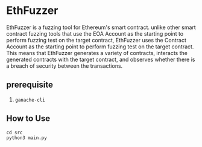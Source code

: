 # EthFuzzer
EthFuzzer is a fuzzing tool for Ethereum's smart contract. unlike other smart contract fuzzing tools that use the EOA Account as the starting point to perform fuzzing test on the target contract, EthFuzzer uses the Contract Account as the starting point to perform fuzzing test on the target contract. This means that EthFuzzer generates a variety of contracts, interacts the generated contracts with the target contract, and observes whether there is a breach of security between the transactions.

## prerequisite
1. ``ganache-cli``

## How to Use
```
cd src
python3 main.py
```
